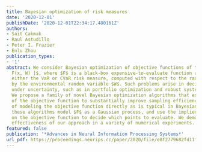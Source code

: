 ```yaml
---
title: Bayesian optimization of risk measures
date: '2020-12-01'
publishDate: '2020-12-01T22:34:17.480161Z'
authors:
- Sait Cakmak
- Raul Astudillo
- Peter I. Frazier
- Enlu Zhou
publication_types:
- '1'
abstract: We consider Bayesian optimization of objective functions of the form $\rho[
  F(x, W) ]$, where $F$ is a black-box expensive-to-evaluate function and $\rho$ denotes
  either the VaR or CVaR risk measure, computed with respect to the randomness induced
  by the environmental random variable $W$. Such problems arise in decision making
  under uncertainty, such as in portfolio optimization and robust systems design.
  We propose a family of novel Bayesian optimization algorithms that exploit the structure
  of the objective function to substantially improve sampling efficiency. Instead
  of modeling the objective function directly as is typical in Bayesian optimization,
  these algorithms model $F$ as a Gaussian process, and use the implied posterior
  on the objective function to decide which points to evaluate. We demonstrate the
  effectiveness of our approach in a variety of numerical experiments.
featured: false
publication: '*Advances in Neural Information Processing Systems*'
url_pdf: https://proceedings.neurips.cc/paper/2020/file/e8f2779682fd11fa2067beffc27a9192-Paper.pdf
---
```


